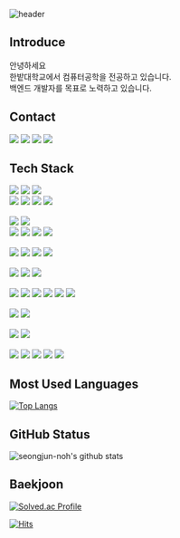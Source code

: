 ![header](https://capsule-render.vercel.app/api?type=waving&color=auto&height=250&section=header&text=Hello&fontSize=90&fontAlignY=35&fontAlign=70&desc=I'm%20Seongjun&descAlignY=52&descSize=30&descAlign=75)

## Introduce
안녕하세요<br>
한밭대학교에서 컴퓨터공학을 전공하고 있습니다.<br>
백엔드 개발자를 목표로 노력하고 있습니다.

## Contact
<img src="https://img.shields.io/badge/mail-EA4335?style=for-the-badge&logo=gmail&logoColor=black">
<img src="https://img.shields.io/badge/blog-FF5722?style=for-the-badge&logo=blogger&logoColor=black">
<img src="https://img.shields.io/badge/instagram-E4405F?style=for-the-badge&logo=instagram&logoColor=black">
<img src="https://img.shields.io/badge/facebook-1877F2?style=for-the-badge&logo=facebook&logoColor=black">

## Tech Stack
<img src="https://img.shields.io/badge/html5-E34F26?style=for-the-badge&logo=html5&logoColor=black">
<img src="https://img.shields.io/badge/css3-1572B6?style=for-the-badge&logo=css3&logoColor=black">
<img src="https://img.shields.io/badge/javascript-F7DF1E?style=for-the-badge&logo=javascript&logoColor=black">
<br> 
<img src="https://img.shields.io/badge/java-007396?style=for-the-badge&logo=java&logoColor=black">
<img src="https://img.shields.io/badge/python-3776AB?style=for-the-badge&logo=python&logoColor=black">
<img src="https://img.shields.io/badge/c-A8B9CC?style=for-the-badge&logo=c&logoColor=black">
<img src="https://img.shields.io/badge/c++-00599C?style=for-the-badge&logo=cplusplus&logoColor=black">
<br>
<br>
<img src="https://img.shields.io/badge/react-61DAFB?style=for-the-badge&logo=react&logoColor=black">
<img src="https://img.shields.io/badge/tailwind css-06B6D4?style=for-the-badge&logo=tailwindcss&logoColor=black">
<br>
<img src="https://img.shields.io/badge/spring-6DB33F?style=for-the-badge&logo=spring&logoColor=black">
<img src="https://img.shields.io/badge/spring boot-6DB33F?style=for-the-badge&logo=springboot&logoColor=black">
<img src="https://img.shields.io/badge/node.js-339933?style=for-the-badge&logo=node.js&logoColor=black">
<img src="https://img.shields.io/badge/android-3DDC84?style=for-the-badge&logo=android&logoColor=black">
<br><br>
<img src="https://img.shields.io/badge/sqllite-003B57?style=for-the-badge&logo=sqlite&logoColor=black">
<img src="https://img.shields.io/badge/mysql-4479A1?style=for-the-badge&logo=mysql&logoColor=black">
<img src="https://img.shields.io/badge/postgresql-4169E1?style=for-the-badge&logo=postgresql&logoColor=black">
<img src="https://img.shields.io/badge/hibernate-59666C?style=for-the-badge&logo=hibernate&logoColor=black">
<br><br>
<img src="https://img.shields.io/badge/git-F05032?style=for-the-badge&logo=git&logoColor=black">
<img src="https://img.shields.io/badge/github-181717?style=for-the-badge&logo=github&logoColor=black">
<img src="https://img.shields.io/badge/gradle-02303A?style=for-the-badge&logo=gradle&logoColor=black">
<br><br>
<img src="https://img.shields.io/badge/visual studio-5C2D91?style=for-the-badge&logo=visualstudio&logoColor=black">
<img src="https://img.shields.io/badge/visual studio code-007ACC?style=for-the-badge&logo=visualstudiocode&logoColor=black">
<img src="https://img.shields.io/badge/Eclipse-2C2255?style=for-the-badge&logo=EclipseIDE&logoColor=black">
<img src="https://img.shields.io/badge/IntelliJ-000000?style=for-the-badge&logo=intellijidea&logoColor=white">
<img src="https://img.shields.io/badge/webstorm-000000?style=for-the-badge&logo=webstorm&logoColor=white">
<img src="https://img.shields.io/badge/android studio-3DDC84?style=for-the-badge&logo=androidstudio&logoColor=black">
<br><br>
<img src="https://img.shields.io/badge/notion-000000?style=for-the-badge&logo=notion&logoColor=white">
<img src="https://img.shields.io/badge/Obsidian-483699?style=for-the-badge&logo=Obsidian&logoColor=black">
<br><br>
<img src="https://img.shields.io/badge/wire shark-1679A7?style=for-the-badge&logo=wireshark&logoColor=black">
<img src="https://img.shields.io/badge/postman-FF6C37?style=for-the-badge&logo=postman&logoColor=black">
<br><br>
<img src="https://img.shields.io/badge/windows-0078D6?style=for-the-badge&logo=windows&logoColor=black">
<img src="https://img.shields.io/badge/mac-000000?style=for-the-badge&logo=apple&logoColor=white">
<img src="https://img.shields.io/badge/ubuntu-E95420?style=for-the-badge&logo=ubuntu&logoColor=black">
<img src="https://img.shields.io/badge/linux-FCC624?style=for-the-badge&logo=linux&logoColor=black">
<img src="https://img.shields.io/badge/Raspberry pi-A22846?style=for-the-badge&logo=Raspberrypi&logoColor=black">

## Most Used Languages
[![Top Langs](https://github-readme-stats.vercel.app/api/top-langs/?username=seongjun-noh&layout=compact)](https://github.com/seongjun-noh/github-readme-stats)

## GitHub Status
![seongjun-noh's github stats](https://github-readme-stats.vercel.app/api?username=seongjun-noh&show_icons=true)

## Baekjoon
[![Solved.ac Profile](http://mazassumnida.wtf/api/v2/generate_badge?boj=vomw99)](https://solved.ac/vomw99/)

[![Hits](https://hits.seeyoufarm.com/api/count/incr/badge.svg?url=https%3A%2F%2Fgithub.com%2Fseongjun-noh%2Fhit-counter&count_bg=%23585858&title_bg=%232B2B2B&icon=&icon_color=%23E7E7E7&title=hits&edge_flat=false)](https://hits.seeyoufarm.com)
